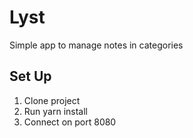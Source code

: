 # Lyst
Simple app to manage notes in categories

## Set Up
1. Clone project
2. Run yarn install
3. Connect on port 8080
